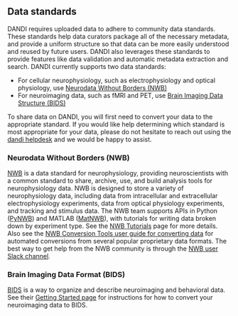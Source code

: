 ## Data standards
DANDI requires uploaded data to adhere to community data standards. 
These standards help data curators package all of the necessary metadata, and provide a uniform
structure so that data can be more easily understood and reused by future users. 
DANDI also leverages these standards to provide features like data validation and 
automatic metadata extraction and search. DANDI currently supports two data standards: 
* For cellular neurophysiology, such as electrophysiology and optical physiology, use [Neurodata Without Borders (NWB)](https://www.nwb.org/nwb-neurophysiology/)
* For neuroimaging data, such as fMRI and PET, use [Brain Imaging Data Structure (BIDS)](https://bids.neuroimaging.io/)

To share data on DANDI, you will first need to convert your data to the 
appropriate standard. If you would like help determining which standard is most appropriate for 
your data, please do not hesitate to reach out using the
[dandi helpdesk](https://github.com/dandi/helpdesk/discussions/new)
and we would be happy to assist.

### Neurodata Without Borders (NWB)
[NWB](https://www.nwb.org/nwb-neurophysiology/) is a data standard for neurophysiology, providing 
neuroscientists with a common standard to share, archive, use, and build analysis tools for neurophysiology 
data. NWB is designed to store a variety of neurophysiology data, including data from intracellular 
and extracellular electrophysiology experiments, data from optical physiology experiments, and tracking 
and stimulus data. The NWB team supports APIs in Python ([PyNWB](https://pynwb.readthedocs.io/)) and MATLAB ([MatNWB](https://github.com/NeurodataWithoutBorders/matnwb)), with tutorials for 
writing data broken down by experiment type. See the [NWB Tutorials](https://www.nwb.org/how-to-use/) page for more details.
Also see the [NWB Conversion Tools user guide for converting data](https://nwb-conversion-tools.readthedocs.io/en/master/user_guide.html)
for automated conversions from several popular proprietary data formats. 
The best way to get help from the NWB community is through the [NWB user Slack channel](https://nwb-users.slack.com/).

### Brain Imaging Data Format (BIDS)
[BIDS](https://bids.neuroimaging.io/) is a way to organize and describe neuroimaging and behavioral data. 
See their [Getting Started page](https://bids.neuroimaging.io/getting_started.html) for instructions for how
to convert your neuroimaging data to BIDS.
